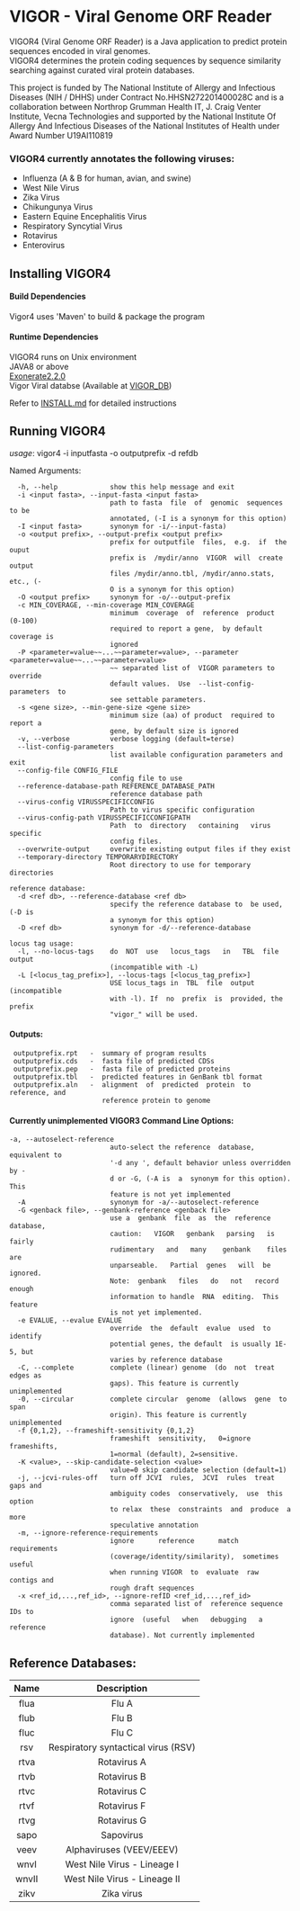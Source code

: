 # VIGOR - Viral Genome ORF Reader
VIGOR4 (Viral Genome ORF Reader) is a Java application to predict protein sequences encoded in viral genomes.<br>
VIGOR4 determines the protein coding sequences by sequence similarity searching against curated viral protein databases.<br>

This project is funded by The National Institute of Allergy and Infectious Diseases (NIH / DHHS) under Contract No.HHSN272201400028C and is a collaboration between Northrop Grumman Health IT, J. Craig Venter Institute, Vecna Technologies and supported by the National Institute Of Allergy And Infectious Diseases of the National Institutes of Health under Award Number U19AI110819

### VIGOR4 currently annotates the following viruses:
* Influenza (A & B for human, avian, and swine)
* West Nile Virus
* Zika Virus
* Chikungunya Virus
* Eastern Equine Encephalitis Virus
* Respiratory Syncytial Virus
* Rotavirus
* Enterovirus

## Installing VIGOR4
#### Build Dependencies
Vigor4 uses 'Maven' to build & package the program <br>
#### Runtime Dependencies
VIGOR4 runs on Unix environment <br>
JAVA8 or above<br>
[Exonerate2.2.0](https://www.ebi.ac.uk/about/vertebrate-genomics/software/exonerate)<br>
Vigor Viral databse (Available at [VIGOR_DB](https://github.com/JCVenterInstitute/VIGOR_DB))

Refer to [INSTALL.md](https://github.com/JCVenterInstitute/VIGOR4/blob/master/INSTALL.md) for detailed instructions

## Running VIGOR4

*usage*: vigor4 -i inputfasta -o outputprefix  -d refdb

 Named Arguments:
```
  -h, --help             show this help message and exit
  -i <input fasta>, --input-fasta <input fasta>
                         path to fasta  file  of  genomic  sequences  to be
                         annotated, (-I is a synonym for this option)
  -I <input fasta>       synonym for -i/--input-fasta)
  -o <output prefix>, --output-prefix <output prefix>
                         prefix for outputfile  files,  e.g.  if  the ouput
                         prefix is  /mydir/anno  VIGOR  will  create output
                         files /mydir/anno.tbl, /mydir/anno.stats, etc., (-
                         O is a synonym for this option)
  -O <output prefix>     synonym for -o/--output-prefix
  -c MIN_COVERAGE, --min-coverage MIN_COVERAGE
                         minimum  coverage  of  reference  product  (0-100)
                         required to report a gene,  by default coverage is
                         ignored
  -P <parameter=value~~...~~parameter=value>, --parameter <parameter=value~~...~~parameter=value>
                         ~~ separated list of  VIGOR parameters to override
                         default values.  Use  --list-config-parameters  to
                         see settable parameters.
  -s <gene size>, --min-gene-size <gene size>
                         minimum size (aa) of product  required to report a
                         gene, by default size is ignored
  -v, --verbose          verbose logging (default=terse)
  --list-config-parameters
                         list available configuration parameters and exit
  --config-file CONFIG_FILE
                         config file to use
  --reference-database-path REFERENCE_DATABASE_PATH
                         reference database path
  --virus-config VIRUSSPECIFICCONFIG
                         Path to virus specific configuration
  --virus-config-path VIRUSSPECIFICCONFIGPATH
                         Path  to  directory   containing   virus  specific
                         config files.
  --overwrite-output     overwrite existing output files if they exist
  --temporary-directory TEMPORARYDIRECTORY
                         Root directory to use for temporary directories

reference database:
  -d <ref db>, --reference-database <ref db>
                         specify the reference database to  be used, (-D is
                         a synonym for this option)
  -D <ref db>            synonym for -d/--reference-database

locus tag usage:
  -l, --no-locus-tags    do  NOT  use   locus_tags   in   TBL  file  output
                         (incompatible with -L)
  -L [<locus_tag_prefix>], --locus-tags [<locus_tag_prefix>]
                         USE locus_tags in  TBL  file  output (incompatible
                         with -l). If  no  prefix  is  provided, the prefix
                         "vigor_" will be used.
```
#### Outputs:
```
 outputprefix.rpt   -  summary of program results
 outputprefix.cds   -  fasta file of predicted CDSs
 outputprefix.pep   -  fasta file of predicted proteins
 outputprefix.tbl   -  predicted features in GenBank tbl format
 outputprefix.aln   -  alignment  of  predicted  protein  to  reference, and
                       reference protein to genome
```
#### Currently unimplemented VIGOR3 Command Line Options:
```
-a, --autoselect-reference
                         auto-select the reference  database, equivalent to
                         '-d any ', default behavior unless overridden by -
                         d or -G, (-A is  a  synonym for this option). This
                         feature is not yet implemented
  -A                     synonym for -a/--autoselect-reference
  -G <genback file>, --genbank-reference <genback file>
                         use a  genbank  file  as  the  reference database,
                         caution:   VIGOR   genbank   parsing   is   fairly
                         rudimentary   and   many    genbank    files   are
                         unparseable.   Partial  genes   will  be  ignored.
                         Note:  genbank   files   do   not   record  enough
                         information to handle  RNA  editing.  This feature
                         is not yet implemented.
  -e EVALUE, --evalue EVALUE
                         override  the  default  evalue  used  to  identify
                         potential genes, the default  is usually 1E-5, but
                         varies by reference database
  -C, --complete         complete (linear) genome  (do  not  treat edges as
                         gaps). This feature is currently unimplemented
  -0, --circular         complete circular  genome  (allows  gene  to  span
                         origin). This feature is currently unimplemented
  -f {0,1,2}, --frameshift-sensitivity {0,1,2}
                         frameshift  sensitivity,   0=ignore   frameshifts,
                         1=normal (default), 2=sensitive. 
  -K <value>, --skip-candidate-selection <value>
                         value=0 skip candidate selection (default=1)
  -j, --jcvi-rules-off   turn off JCVI  rules,  JCVI  rules  treat gaps and
                         ambiguity codes  conservatively,  use  this option
                         to relax  these  constraints  and  produce  a more
                         speculative annotation
  -m, --ignore-reference-requirements
                         ignore      reference      match      requirements
                         (coverage/identity/similarity),  sometimes  useful
                         when running VIGOR  to  evaluate  raw  contigs and
                         rough draft sequences
  -x <ref_id,...,ref_id>, --ignore-refID <ref_id,...,ref_id>
                         comma separated list of  reference sequence IDs to
                         ignore  (useful   when   debugging   a   reference
                         database). Not currently implemented
```


## Reference Databases:

 | Name  | Description |
 | :-----: | :----------:|
 | flua |  Flu A |
 | flub |  Flu B|
 |fluc  |   Flu C |
 |rsv |        Respiratory syntactical virus (RSV)   |
 | rtva   |     Rotavirus A   |                                
  |rtvb    |    Rotavirus B     |                              
  |rtvc    |    Rotavirus C     |                              
 | rtvf   |     Rotavirus F  |
 | rtvg   |     Rotavirus G  |
 | sapo    |    Sapovirus  |
 | veev     |   Alphaviruses (VEEV/EEEV)|
 | wnvI     |   West Nile Virus - Lineage I |
 | wnvII    |   West Nile Virus - Lineage II |
 | zikv    |    Zika virus |

